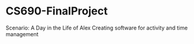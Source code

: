 # CS690-FinalProject
Scenario: A Day in the Life of Alex
Creating software for activity and time management
